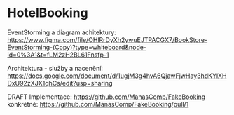 # HotelBooking

EventStorming a diagram achitektury: https://www.figma.com/file/OHlRrDyXh2ywuEJTPACGX7/BookStore-EventStorming-(Copy)?type=whiteboard&node-id=0%3A1&t=fLM2zH2BL61Fnsfp-1

Architektura - služby a nacenění: https://docs.google.com/document/d/1ugjM3g4hvA6QjawFjwHay3hdKYlXHDxU92zXJX1qhCs/edit?usp=sharing

DRAFT Implementace:
https://github.com/ManasComp/FakeBooking
konkrétně: https://github.com/ManasComp/FakeBooking/pull/1

